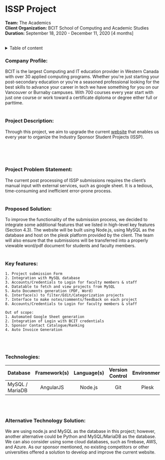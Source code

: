# ISSP Project <br/>
**Team:** The Academics <br/>
**Client Organization:** BCIT School of Computing and Academic Studies <br/>
**Duration:** September 18, 2020 - December 11, 2020 [4 months] <br/><br/>

<details>
<summary>Table of content</summary>
   
## Table of content
   * [Company Profile](#company-profile)
   * [Project Description](#project-description)
   * [Project Problem Statement](#project-problem-statement)
   * [Proposed Solution](#proposed-solution)
   * [Key Features](#key-features)
   * [Technologies](#technologies)
   * [Alternative Technology Solution](#alternative-technology-solution)
</details>

### **Company Profile:** <br/>
BCIT is the largest Computing and IT education provider in Western Canada with over 30 applied computing programs. Whether you're just starting your
post-secondary education or you're a seasoned professional looking for the best skills to advance your career in tech we have something for you on our
Vancouver or Burnaby campuses. With 700 courses every year start with just one course or work toward a certificate diploma or degree either full or parttime. <br/><br/>

### **Project Description:** <br/>
Through this project, we aim to upgrade the current [website](https://www.bcit.ca/computing-academic-studies/industry-sponsored-student-projects/issp-project-submission-form/) that enables us every year to organize the Industry Sponsor Student Projects (ISSP). <br/><br/>

<br/><br/>
### **Project Problem Statement:**<br/>
The current post processing of ISSP submissions requires the client’s manual input with external services, such as google sheet. It is a tedious, time-consuming and inefficient error-prone process. <br/><br/>

### **Proposed Solution:**<br/>
To improve the functionality of the submission process, we decided to integrate some additional features that we listed in high-level key features (Section 4.3). The website will be built using Node.js, using MySQL as the database and host on the plesk platform provided by the client. The team will also ensure that the submissions will be transferred into a properly viewable word/pdf document for students and faculty members.<br/><br/>

### **Key features:** <br/>

    1. Project submission Form
    2. Integration with MySQL database
    3. Accounts/Credentials to Login for faculty members & staff
    4. Datatable to fetch and view projects from MySQL
    5. Auto Documents generation (PDF, Word)
    6. Interface(s) to filter/Edit/Categorization projects
    7. Interface to make notes/comments/feedback on each project
    8. Accounts/Credentials to Login for faculty members & staff 

    Out of scope:
    1. Automated Google Sheet generation
    2. Integration of Login with BCIT credentials
    3. Sponsor Contact Catalogue/Ranking
    4. Auto Invoice Generation

<br/><br/>
### **Technologies:** <br/>
| Database | Framework(s) | Language(s) | Version Control | Environment | UX-UI |
| :---         |     :---:      |     :---:      |     :---:      |     :---:      |    ---:    |
| MySQL / MariaDB   | AngularJS     | Node.js    | Git | Plesk | Bootstrap / CSS

<br/><br/>
### **Alternative Technology Solution:**<br/>
We are using node.js and MySQL as the database in this project; however, another alternative could be Python and MySQL/MariaDB as the database. We can also consider using some cloud databases, such as firebase, AWS, and Azure. As our sponsor mentioned, no existing competitors or other universities offered a solution to develop and improve the current website.<br/><br/>








